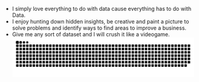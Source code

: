 
- I simply love everything to do with data cause everything has to do with Data. 
- I enjoy hunting down hidden insights, be creative and paint a picture to solve problems and identify ways to find areas to improve a business. 
- Give me any sort of dataset and I will crush it like a videogame. 
![snake gif](https://github.com/z5450851HimaMallina/z5450851HimaMallina/blob/output/github-snake.svg)
 
